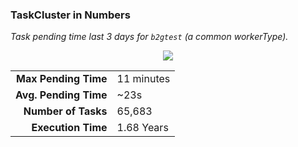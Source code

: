 ### TaskCluster in Numbers

_Task pending time last 3 days for `b2gtest` (a common workerType)._

<center>
<img src="median-pending-time.png" style="border: none;"/>
</center>

<table>
<tr>
  <td style="text-align: right; font-weight: bold;">
    Max Pending Time
  </td>
  <td>11 minutes</td>
</tr>
<tr>
  <td style="text-align: right; font-weight: bold;">
    Avg. Pending Time
  </td>
  <td>~23s</td>
</tr>
<tr>
  <td style="text-align: right; font-weight: bold;">
    Number of Tasks
  </td>
  <td>65,683</td>
</tr>
<tr>
  <td style="text-align: right; font-weight: bold;">
    Execution Time
  </td>
  <td>1.68 Years</td>
</tr>
</table>

